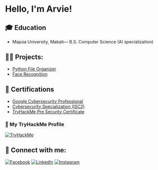 <h1>Hello, I'm Arvie! </h1>


<h2>🎓 Education </h2>

- Mapúa University, Makati— B.S. Computer Science (AI specialization)


<h2>👨‍💻 Projects:</h2>

  - [Python File Organizer](https://github.com/avy234/PythonFileOrganizer)
  - [Face Recognition](https://github.com/avy234/FaceRecognition)



<h2>📝 Certifications </h2>

- [Google Cybersecurity Professional](https://coursera.org/share/0373cf65654b9e6f1ed8c32fde239380)
- [Cybersecurity Specialization (ISC2)](https://coursera.org/share/b7400169bf2b2ababc2cb5807eb47ad3)
- [TryHackMe Pre Security Certificate](https://tryhackme-certificates.s3-eu-west-1.amazonaws.com/THM-XBC1OSXHDH.pdf)


### 🧠 My TryHackMe Profile

[![TryHackMe](https://tryhackme-badges.s3.amazonaws.com/alexismanuel2204.png?v=2)](https://tryhackme.com/p/alexismanuel2204)


## 🤳 Connect with me:

[![Facebook](https://img.shields.io/badge/Facebook-1877F2?style=for-the-badge&logo=facebook&logoColor=white)](https://www.facebook.com/alexis.manuel.325161/)
[![LinkedIn](https://img.shields.io/badge/LinkedIn-0A66C2?style=for-the-badge&logo=linkedin&logoColor=white)](https://www.linkedin.com/in/arvie-alexis-manuel-329535343)
[![Instagram](https://img.shields.io/badge/Instagram-E4405F?style=for-the-badge&logo=instagram&logoColor=white)](https://www.instagram.com/arviemanuel_/)





<!--
**avy234/avy234** is a ✨ _special_ ✨ repository because its `README.md` (this file) appears on your GitHub profile.

Here are some ideas to get you started:

- 🔭 I’m currently working on ...
- 🌱 I’m currently learning ...
- 👯 I’m looking to collaborate on ...
- 🤔 I’m looking for help with ...
- 💬 Ask me about ...
- 📫 How to reach me: ...
- 😄 Pronouns: ...
- ⚡ Fun fact: ...
-->
